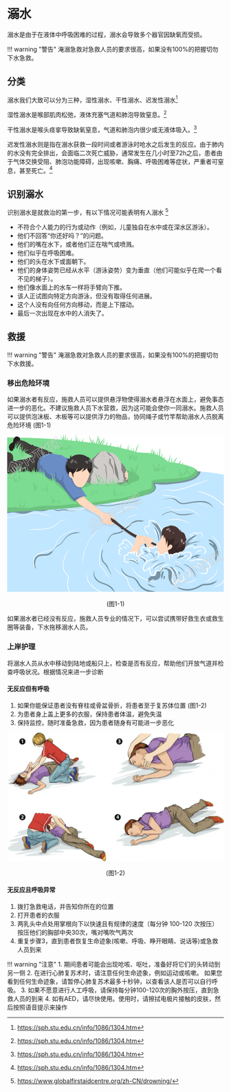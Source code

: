 # 溺水

溺水是由于在液体中呼吸困难的过程，溺水会导致多个器官因缺氧而受损。

!!! warning "警告"
    淹溺急救对急救人员的要求很高，如果没有100%的把握切勿下水急救。

## 分类

溺水我们大致可以分为三种，湿性溺水、干性溺水、迟发性溺水[^1]

湿性溺水是喉部肌肉松弛，液体充塞气道和肺泡导致窒息。[^1]

干性溺水是喉头痉挛导致缺氧窒息，气道和肺泡内很少或无液体吸入。[^1]

迟发性溺水则是指在溺水获救一段时间或者游泳时呛水之后发生的反应。由于肺内的水没有完全排出，会面临二次死亡威胁，通常发生在几小时至72h之后，患者由于气体交换受阻、肺泡功能障碍，出现咳嗽、胸痛、呼吸困难等症状，严重者可窒息，甚至死亡。[^1]

## 识别溺水

识别溺水是就救治的第一步，有以下情况可能表明有人溺水 [^2]

- 不符合个人能力的行为或动作（例如，儿童独自在水中或在深水区游泳）。
- 他们不回答“你还好吗？”的问题。
- 他们的嘴在水下，或者他们正在喘气或喷溅。
- 他们似乎在呼吸困难。
- 他们的头在水下或面朝下。
- 他们的身体姿势已经从水平（游泳姿势）变为垂直（他们可能似乎在爬一个看不见的梯子）。
- 他们像水面上的水车一样将手臂向下推。
- 该人正试图向特定方向游泳，但没有取得任何进展。
- 这个人没有向任何方向移动，而是上下摆动。
- 最后一次出现在水中的人消失了。

## 救援

!!! warning "警告"
    淹溺急救对急救人员的要求很高，如果没有100%的把握切勿下水救援。

### 移出危险环境

如果溺水者有反应，施救人员可以提供悬浮物使得溺水者悬浮在水面上，避免事态进一步的恶化。不建议施救人员下水营救，因为这可能会使你一同溺水。施救人员可以提供泡沫板、木板等可以提供浮力的物品，协同绳子或竹竿帮助溺水人员脱离危险环境 (图1-1)

![](assets/drown/1652203812_1987.png)
<center>(图1-1)</center>

如果溺水者已经没有反应，施救人员专业的情况下，可以尝试携带好救生衣或救生圈等装备，下水拖移溺水人员。

### 上岸护理

将溺水人员从水中移动到陆地或船只上，检查是否有反应，帮助他们开放气道并检查呼吸状况。根据情况来进一步诊断

#### 无反应但有呼吸

1. 如果你能保证患者没有脊柱或骨盆骨折，将患者至于复苏体位置 (图1-2)
2. 为患者身上盖上更多的衣服，保持患者体温，避免失温
3. 保持监控，随时准备急救，因为患者随身有可能进一步恶化

![Alt text](assets/drown/GettyImages%20525589101.jpg)
<center>(图1-2)</center>

#### 无反应且呼吸异常

1. 拨打急救电话，并告知你所在的位置
2. 打开患者的衣服
3. 两乳头中点处用掌根向下以快速且有规律的速度（每分钟 100-120 次按压）按压他们的胸部中央30次，嘴对嘴吹气两次
4. 重复步骤3，直到患者恢复生命迹象(咳嗽、呼吸、睁开眼睛、说话等)或急救人员到来

!!! warning "注意"
    1. 期间患者可能会出现呛咳、呕吐，准备好将它们的头转动到另一侧
    2. 在进行心肺复苏术时，请注意任何生命迹象，例如运动或咳嗽。 如果您看到任何生命迹象，请暂停心肺复苏术最多十秒钟，以查看该人是否可以自行呼吸。
    3. 如果不愿意进行人工呼吸，请保持每分钟100-120次的胸外按压，直到急救人员的到来
    4. 如有AED，请尽快使用。使用时，请擦拭电极片接触的皮肤，然后按照语音提示来操作

[^1]: https://sph.stu.edu.cn/info/1086/1304.htm
[^2]: https://www.globalfirstaidcentre.org/zh-CN/drowning/